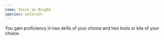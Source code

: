 ```yaml
---
name: Twice as Bright
species: salarain
---
```

You gain proficiency in two skills of your choice and two tools or kits of your choice.  

